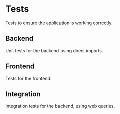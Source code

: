 
# Tests

Tests to ensure the application is working correctly.

## Backend

Unit tests for the backend using direct imports.

## Frontend

Tests for the frontend.

## Integration

Integration tests for the backend, using web queries.
